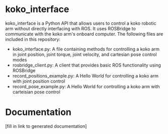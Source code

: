 # koko_interface
koko_interface is a Python API that allows users to control a koko robotic arm without directly interfacing with ROS. It uses ROSBridge to communicate with the koko arm's onboard computer. The following files are included in this repository:
  - koko_interface.py: A file containing methods for controlling a koko arm in joint position, joint torque, joint velocity, and cartesian pose control modes
  - rosbridge_client.py: A client that provides basic ROS functionality using ROSBridge
  - record_positions_example.py: A Hello World for controlling a koko arm with joint position control
  - record_pose_example.py: A Hello World for controlling a koko arm with carteisian pose control
# Documentation
[fill in link to generated documentation]
